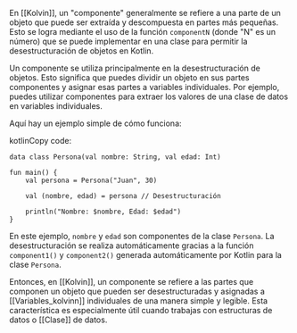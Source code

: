 En [[Kolvin]], un "componente" generalmente se refiere a una parte de un objeto que puede ser extraída y descompuesta en partes más pequeñas. Esto se logra mediante el uso de la función `componentN` (donde "N" es un número) que se puede implementar en una clase para permitir la desestructuración de objetos en Kotlin.

Un componente se utiliza principalmente en la desestructuración de objetos. Esto significa que puedes dividir un objeto en sus partes componentes y asignar esas partes a variables individuales. Por ejemplo, puedes utilizar componentes para extraer los valores de una clase de datos en variables individuales.

Aquí hay un ejemplo simple de cómo funciona:

kotlinCopy code:

```
data class Persona(val nombre: String, val edad: Int)

fun main() {
    val persona = Persona("Juan", 30)
    
    val (nombre, edad) = persona // Desestructuración
    
    println("Nombre: $nombre, Edad: $edad")
}

```



En este ejemplo, `nombre` y `edad` son componentes de la clase `Persona`. La desestructuración se realiza automáticamente gracias a la función `component1()` y `component2()` generada automáticamente por Kotlin para la clase `Persona`.

Entonces, en [[Kolvin]], un componente se refiere a las partes que componen un objeto que pueden ser desestructuradas y asignadas a [[Variables_kolvinn]] individuales de una manera simple y legible. Esta característica es especialmente útil cuando trabajas con estructuras de datos o [[Clase]] de datos.
